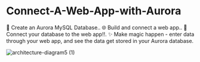 # Connect-A-Web-App-with-Aurora
🧱 Create an Aurora MySQL Database..
🌐 Build and connect a web app.. 
🔗 Connect your database to the web app!!. 
✨ Make magic happen - enter data through your web app, and see the data get stored in your Aurora database.

![architecture-diagram5 (1)](https://github.com/user-attachments/assets/cba0734c-34e9-49b3-9a81-0911cdc6f6ff)

